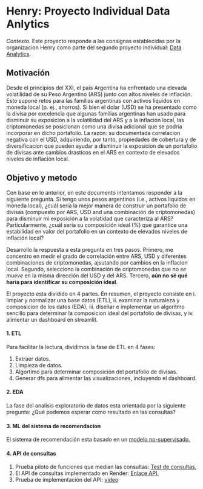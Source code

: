 # Henry: Proyecto Individual Data Anlytics

*Contexto.* Este proyecto responde a las consignas establecidas por la organizacion Henry como parte del segundo proyecto individual: [Data Analytics](https://github.com/soyHenry/PI_DA).

## Motivación
Desde el principios del XXI, el país Argentina ha enfrentado una elevada volatilidad de su Peso Argentino (ARS) junto con altos niveles de inflación. Esto supone retos para las familias argentinas con activos líquidos en moneda local (p. ej., ahorros). Si bien el dolar (USD) se ha presentado como la divisa por excelencia que algunas familias argentinas han usado para disminuir su exposicion a la volatilidad del ARS y a la inflación local, las criptomonedas se posicionan como una divisa adicional que se podria incorporar en dicho portafolio. La razón: su documentada correlacion negativa con el USD, adquiriendo, por tanto, propiedades de cobertura y de diversificacion que pueden ayudar a disminuir la exposicion de un portafolio de divisas ante cambios drasticos en el ARS en contexto de elevados niveles de inflación local.

## Objetivo y metodo
Con base en lo anterior, en este documento intentamos responder a la siguiente pregunta. Si tengo unos pesos argentinos (i.e., activos liquidos en moneda local), ¿cuál seria la mejor manera de construir un portafolio de divisas (compuesto por ARS, USD and una combinación de criptomonedas) para disminuir mi exposición a la volatidad que caracteriza al ARS? Particularmente, ¿cuál seria su composición ideal (%) que garantice una estabilidad en valor del portafolio en un contexto de elevados niveles de inflación local?

Desarrollo la respuesta a esta pregunta en tres pasos. Primero, me concentro en medir el grado de correlación entre ARS, USD y diferentes combinaciones de criptomonedas, ajsutando por cambios en la inflacion local. Segundo, selecciono la combinación de criptomonedas que *no se mueve* en la misma dirección del USD y del ARS. Tercero, **aún no sé qué haría para identificar su composición ideal**.

 El proyecto esta dividido en 4 partes. En resumen, el proyecto consiste en i. limpiar y normalizar una base datos (ETL), ii. examinar la naturaleza y composicion de los datos (EDA), iii. diseñar e implementar un algoritmo sencillo para determinar la composicion ideal del portafolio de divisas, y iv. alimentar un dashboard en streamlit.

#### 1. ETL
Para facilitar la lectura, dividimos la fase de ETL en 4 fases:
1. Extraer datos.
2. Limpieza de datos.
3. Algortimo para determinar composición del portafolio de divisas.
4. Generar dfs para alimentar las visualizaciones, incluyendo el dashboard.

#### 2. EDA
La fase del analisis exploratorio de datos esta orientada por la siguiente pregunta: ¿Qué podemos esperar como resultado en las consultas?

#### 3. ML del sistema de recomendacion
El sistema de recomendación esta basado en un [modelo no-supervisado.](data_prcssng/06_ml_recomendaciones_v3.ipynb)

#### 4. API de consultas

1. Prueba piloto de funciones que median las consultas: [Test de consultas.](data_prcssng/07_test_funciones.ipynb)
2. El API de consultas implementado en Render: [Enlace API.](https://henry-mlops-imdb.onrender.com/docs)
3. Prueba de implementación del API: [video](https://drive.google.com/file/d/1l_noVxU2NVhfE3jFHW210eWAeEiPmo22/view?usp=sharing)
